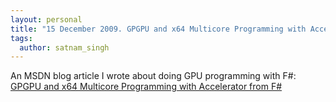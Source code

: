 ```yaml
---
layout: personal
title: "15 December 2009. GPGPU and x64 Multicore Programming with Accelerator from F#"
tags:
  author: satnam_singh
---
```

An MSDN blog article I wrote about doing GPU programming with F#: [GPGPU and x64 Multicore Programming with Accelerator from F#](https://web.archive.org/web/20120101130601/http://blogs.msdn.com/b/satnam_singh/archive/2009/12/15/gpgpu-and-x64-multicore-programming-with-accelerator-from-f.aspx)